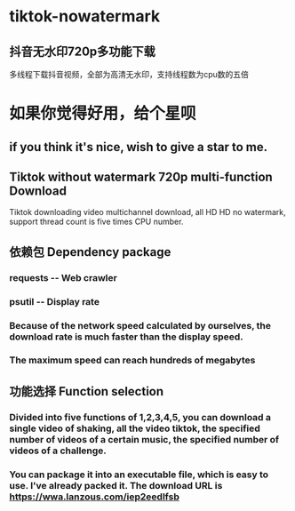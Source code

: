 # tiktok-nowatermark
## 抖音无水印720p多功能下载
多线程下载抖音视频，全部为高清无水印，支持线程数为cpu数的五倍

# 如果你觉得好用，给个星呗
##  if you think it's nice, wish to give a star to me.

## Tiktok without watermark 720p multi-function Download
Tiktok downloading video multichannel download, all HD HD no watermark, support thread count is five times CPU number.

## 依赖包 Dependency package
### requests -- Web crawler
### psutil  -- Display rate

### Because of the network speed calculated by ourselves, the download rate is much faster than the display speed. 
### The maximum speed can reach hundreds of megabytes


## 功能选择 Function selection
### Divided into five functions of 1,2,3,4,5, you can download a single video of shaking, all the video tiktok, the specified number of videos of a certain music, the specified number of videos of a challenge.
### You can package it into an executable file, which is easy to use. I've already packed it. The download URL is https://wwa.lanzous.com/iep2eedlfsb

